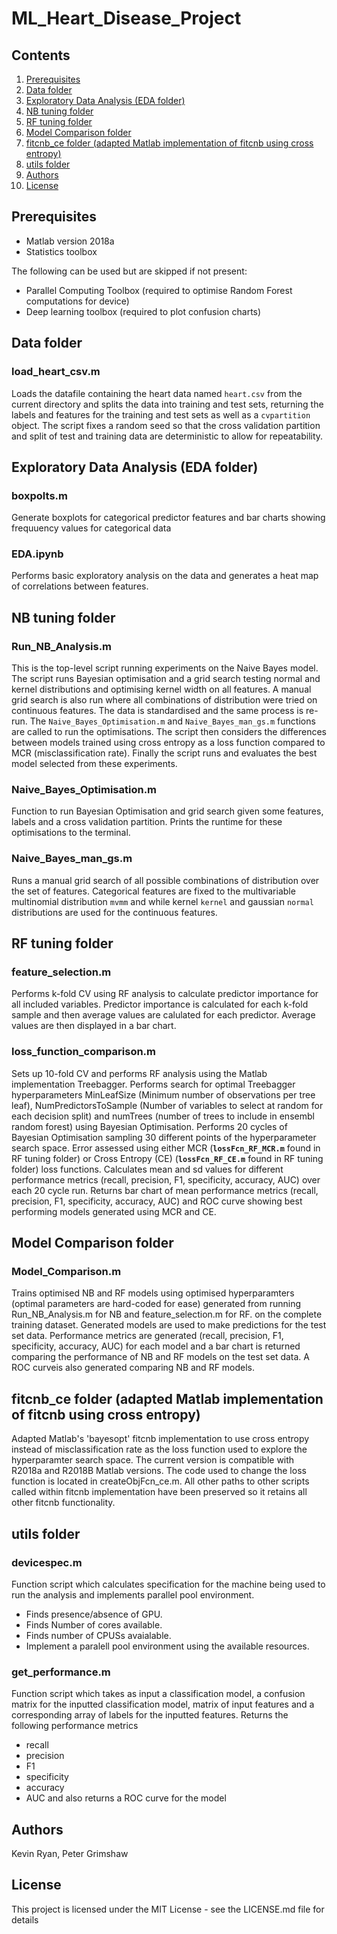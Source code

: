 # ML_Heart_Disease_Project

## Contents
1. [Prerequisites](#prerequisites)
2. [Data folder](#data-folder)
3. [Exploratory Data Analysis (EDA folder)](#exploratory-data-analysis-eda-folder)
4. [NB tuning folder](#nb-tuning-folder)
5. [RF tuning folder](#rf-tuning-folder)
6. [Model Comparison folder](#model-comparison-folder)
7. [fitcnb_ce folder (adapted Matlab implementation of fitcnb using cross entropy)](#fitcnb_ce-folder-adapted-matlab-implementation-of-fitcnb-using-cross-entropy)
8. [utils folder](#utils-folder)
9. [Authors](#authors)
10. [License](#license)



## Prerequisites
* Matlab version 2018a
* Statistics toolbox

The following can be used but are skipped if not present:
* Parallel Computing Toolbox (required to optimise Random Forest computations for device)
* Deep learning toolbox (required to plot confusion charts)

## Data folder

### load_heart_csv.m

Loads the datafile containing the heart data named `heart.csv` from the current directory and splits the data into training and test sets, returning the labels and features for the training and test sets as well as a `cvpartition` object. The script fixes a random seed so that the cross validation partition and split of test and training data are deterministic to allow for repeatability.
  
## Exploratory Data Analysis (EDA folder)

### boxpolts.m

Generate boxplots for categorical predictor features and bar charts showing frequuency values for categorical data

### EDA.ipynb

Performs basic exploratory analysis on the data and generates a heat map of correlations between features.

## NB tuning folder

### Run_NB_Analysis.m
This is the top-level script running experiments on the Naive Bayes model. The script runs Bayesian optimisation and a grid search testing normal and kernel distributions and optimising kernel width on all features. A manual grid search is also run where all combinations of distribution were tried on continuous features. The data is standardised and the same process is re-run. The `Naive_Bayes_Optimisation.m` and `Naive_Bayes_man_gs.m` functions are called to run the optimisations. The script then considers the differences between models trained using cross entropy as a loss function compared to MCR (misclassification rate). Finally the script runs and evaluates the best model selected from these experiments.

### Naive_Bayes_Optimisation.m
Function to run Bayesian Optimisation and grid search given some features, labels and a cross validation partition. Prints the runtime for these optimisations to the terminal.

### Naive_Bayes_man_gs.m
Runs a manual grid search of all possible combinations of distribution over the set of features. Categorical features are fixed to the multivariable multinomial distribution `mvmm` and while kernel `kernel` and gaussian `normal` distributions are used for the continuous features.

## RF tuning folder

### feature_selection.m
Performs k-fold CV using RF analysis to calculate predictor importance for all included variables. Predictor importance is calculated for each k-fold   sample and then average values are calulated for each predictor. Average values are then displayed in a bar chart. 
  
### loss_function_comparison.m

Sets up 10-fold CV and performs RF analysis using the Matlab implementation Treebagger. Performs search for optimal Treebagger hyperparameters MinLeafSize (Minimum number of observations per tree leaf), NumPredictorsToSample (Number of variables to select at random for each decision split) and numTrees (number of trees to include in ensembl random forest) using Bayesian Optimisation.
  Performs 20 cycles of Bayesian Optimisation sampling 30 different points of the hyperparameter search space. 
  Error assessed using either MCR (**`lossFcn_RF_MCR.m`** found in RF tuning folder) or Cross Entropy (CE) (**`lossFcn_RF_CE.m`** found in RF tuning folder) loss functions. 
  Calculates mean and sd values for different performance metrics (recall, precision, F1, specificity, accuracy, AUC) over each 20 cycle run.
  Returns bar chart of mean performance metrics (recall, precision, F1, specificity, accuracy, AUC) and ROC curve showing best performing models    generated using MCR and CE.

## Model Comparison folder
### Model_Comparison.m 
  
  Trains optimised NB and RF models using optimised hyperparamters (optimal parameters are hard-coded for ease) generated from running Run_NB_Analysis.m for NB and feature_selection.m for RF.
  on the complete training dataset. Generated models are used to make predictions for the test set data. Performance metrics are generated (recall, precision, F1, specificity, accuracy, AUC) for each model and a bar chart is returned comparing the performance of NB and RF models on the test set data. A ROC curveis also generated comparing NB and RF models. 


## fitcnb_ce folder (adapted Matlab implementation of fitcnb using cross entropy)
Adapted Matlab's 'bayesopt' fitcnb implementation to use cross entropy instead of misclassification rate as the loss function used to explore the hyperparamter search space. The current version is compatible with R2018a and R2018B Matlab versions. The code used to change the loss function is located in createObjFcn_ce.m. All other paths to other scripts called within fitcnb implementation have been preserved so it retains all other fitcnb functionality.


## utils folder
### devicespec.m
  
  Function script which calculates specification for the machine being used to run the analysis and implements parallel pool environment.
  * Finds presence/absence of GPU.
  * Finds Number of cores available.
  * Finds number of CPUSs avaialable.
  * Implement a paralell pool environment using the available resources.
  
### get_performance.m
  
  Function script which takes as input a classification model, a confusion matrix for the inputted classification model, matrix of input features and a corresponding array of labels for the inputted features. Returns the following performance metrics 
  * recall
  * precision
  * F1
  * specificity
  * accuracy
  * AUC
  and also returns a ROC curve for the model

  
## Authors
Kevin Ryan, Peter Grimshaw

## License
This project is licensed under the MIT License - see the LICENSE.md file for details












  




